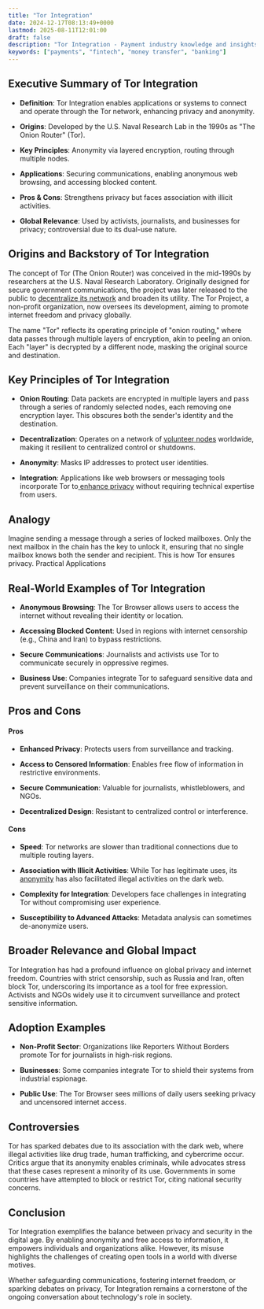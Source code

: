 ```yaml
---
title: "Tor Integration"
date: 2024-12-17T08:13:49+0000
lastmod: 2025-08-11T12:01:00
draft: false
description: "Tor Integration - Payment industry knowledge and insights"
keywords: ["payments", "fintech", "money transfer", "banking"]
---
```


## Executive Summary of Tor Integration

- **Definition**: Tor Integration enables applications or systems to connect and operate through the Tor network, enhancing privacy and anonymity.

- **Origins**: Developed by the U.S. Naval Research Lab in the 1990s as "The Onion Router" (Tor).

- **Key Principles**: Anonymity via layered encryption, routing through multiple nodes.

- **Applications**: Securing communications, enabling anonymous web browsing, and accessing blocked content.

- **Pros & Cons**: Strengthens privacy but faces association with illicit activities.

- **Global Relevance**: Used by activists, journalists, and businesses for privacy; controversial due to its dual-use nature.

## Origins and Backstory of Tor Integration

The concept of Tor (The Onion Router) was conceived in the mid-1990s by researchers at the U.S. Naval Research Laboratory. Originally designed for secure government communications, the project was later released to the public to [decentralize its network](https://faisalkhanllc.xyz/resources/payments-wiki/c/centralized-vs-decentralized/) and broaden its utility. The Tor Project, a non-profit organization, now oversees its development, aiming to promote internet freedom and privacy globally.

The name "Tor" reflects its operating principle of "onion routing," where data passes through multiple layers of encryption, akin to peeling an onion. Each "layer" is decrypted by a different node, masking the original source and destination.

## Key Principles of Tor Integration

- **Onion Routing**: Data packets are encrypted in multiple layers and pass through a series of randomly selected nodes, each removing one encryption layer. This obscures both the sender's identity and the destination.

- **Decentralization**: Operates on a network of [volunteer nodes](https://faisalkhanllc.xyz/resources/payments-wiki/n/node-operator/) worldwide, making it resilient to centralized control or shutdowns.

- **Anonymity**: Masks IP addresses to protect user identities.

- **Integration**: Applications like web browsers or messaging tools incorporate Tor to[ enhance privacy](https://faisalkhanllc.xyz/resources/payments-wiki/p/privacy-enhancing-technologies-pet/) without requiring technical expertise from users.

## Analogy

Imagine sending a message through a series of locked mailboxes. Only the next mailbox in the chain has the key to unlock it, ensuring that no single mailbox knows both the sender and recipient. This is how Tor ensures privacy. Practical Applications

## Real-World Examples of Tor Integration

- **Anonymous Browsing**: The Tor Browser allows users to access the internet without revealing their identity or location.

- **Accessing Blocked Content**: Used in regions with internet censorship (e.g., China and Iran) to bypass restrictions.

- **Secure Communications**: Journalists and activists use Tor to communicate securely in oppressive regimes.

- **Business Use**: Companies integrate Tor to safeguard sensitive data and prevent surveillance on their communications.

## Pros and Cons

#### Pros

- **Enhanced Privacy**: Protects users from surveillance and tracking.

- **Access to Censored Information**: Enables free flow of information in restrictive environments.

- **Secure Communication**: Valuable for journalists, whistleblowers, and NGOs.

- **Decentralized Design**: Resistant to centralized control or interference.

#### Cons

- **Speed**: Tor networks are slower than traditional connections due to multiple routing layers.

- **Association with Illicit Activities**: While Tor has legitimate uses, its [anonymity](https://faisalkhanllc.xyz/resources/payments-wiki/a/anonymity/) has also facilitated illegal activities on the dark web.

- **Complexity for Integration**: Developers face challenges in integrating Tor without compromising user experience.

- **Susceptibility to Advanced Attacks**: Metadata analysis can sometimes de-anonymize users.

## Broader Relevance and Global Impact

Tor Integration has had a profound influence on global privacy and internet freedom. Countries with strict censorship, such as Russia and Iran, often block Tor, underscoring its importance as a tool for free expression. Activists and NGOs widely use it to circumvent surveillance and protect sensitive information.

## Adoption Examples

- **Non-Profit Sector**: Organizations like Reporters Without Borders promote Tor for journalists in high-risk regions.

- **Businesses**: Some companies integrate Tor to shield their systems from industrial espionage.

- **Public Use**: The Tor Browser sees millions of daily users seeking privacy and uncensored internet access.

## Controversies

Tor has sparked debates due to its association with the dark web, where illegal activities like drug trade, human trafficking, and cybercrime occur. Critics argue that its anonymity enables criminals, while advocates stress that these cases represent a minority of its use. Governments in some countries have attempted to block or restrict Tor, citing national security concerns.

## Conclusion

Tor Integration exemplifies the balance between privacy and security in the digital age. By enabling anonymity and free access to information, it empowers individuals and organizations alike. However, its misuse highlights the challenges of creating open tools in a world with diverse motives.

Whether safeguarding communications, fostering internet freedom, or sparking debates on privacy, Tor Integration remains a cornerstone of the ongoing conversation about technology's role in society.